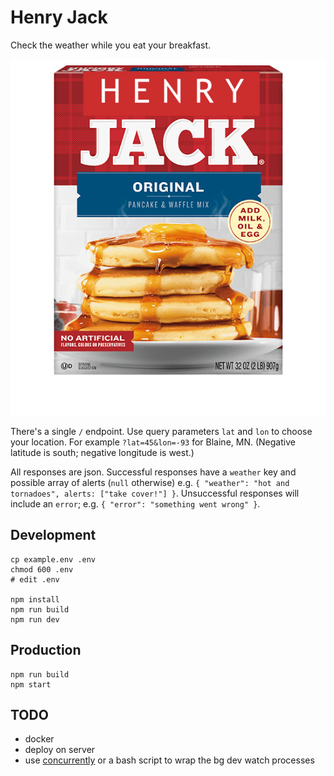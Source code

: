 # Henry Jack

Check the weather while you eat your breakfast.

![logo](logo.png)

There's a single `/` endpoint.
Use query parameters `lat` and `lon` to choose your location.
For example `?lat=45&lon=-93` for Blaine, MN.
(Negative latitude is south; negative longitude is west.)

All responses are json. Successful responses have a `weather` key
and possible array of alerts (`null` otherwise)
e.g. `{ "weather": "hot and tornadoes", alerts: ["take cover!"] }`.
Unsuccessful responses will include an `error`;
e.g. `{ "error": "something went wrong" }`.

## Development

    cp example.env .env
    chmod 600 .env
    # edit .env

    npm install
    npm run build
    npm run dev

## Production

    npm run build
    npm start

## TODO

- docker
- deploy on server
- use [concurrently](https://www.npmjs.com/package/concurrently)
  or a bash script to wrap the bg dev watch processes
